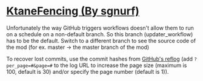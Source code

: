 # [KtaneFencing (By sgnurf)](https://github.com/sgnurf/KtaneFencing)

Unfortunately the way GitHub triggers workflows doesn't allow them to run on a schedule on a non-default branch. So this branch (updater_workflow) has to be the default. Switch to a different branch to see the source code of the mod (for ex. master -> the master branch of the mod)

To recover lost commits, use the commit hashes from [GitHub's reflog](https://api.github.com/repos/KtaneModules/KtaneFencing-sgnurf/events) (add `?per_page=#&page=#` to the log URL to increase the page size (maximum is 100, default is 30) and/or specify the page number (default is 1)).
